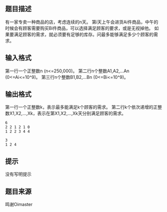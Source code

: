 


## 题目描述
有一家专卖一种商品的店，考虑连续的n天。
第i天上午会进货Ai件商品，中午的时候会有顾客需要购买Bi件商品，可以选择满足顾客的要求，或是无视掉他。
如果要满足顾客的需求，就必须要有足够的库存。问最多能够满足多少个顾客的需求。
## 输入格式
第一行一个正整数n (n<=250,000)。
第二行n个整数A1,A2,...An (0<=Ai<=10^9)。
第三行n个整数B1,B2,...Bn (0<=Bi<=10^9)。
## 输出格式
第一行一个正整数k，表示最多能满足k个顾客的需求。
第二行k个依次递增的正整数X1,X2,...,Xk，表示在第X1,X2,...,Xk天分别满足顾客的需求。

```input1
6
2 2 1 2 1 0
1 2 2 3 4 4

```
```output1
3
1 2 4
```

## 提示
没有写明提示
## 题目来源
鸣谢Oimaster


